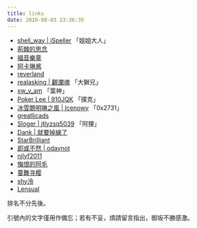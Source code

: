 ```yaml
---
title: links
date: 2016-08-03 23:36:35
---
```

* [shell_way | iSpeller](http://arondight.me/) 「姐姐大人」
* [荊棘的思念](http://lovearia.me/)
* [福音樂章](http://fyyz.me/)
* [阿卡琳酱](http://2dango.com/)
* [reverland](http://reverland.org/)
* [realasking | 觀瀾魂](http://realasking.github.io/index.html) 「大獅兄」
* [xw_y_am](http://web.xwyam.info/blog) 「葉神」
* [Poker Lee | 910JQK](http://poker-lee.tk/)  「撲克」
* [冰雪聰明琳之風 | Icenowy](http://www.icenowy.tk/) 「0x2731」
* [greatljcads](http://ljcads.com/)
* [Sloger | jtlyzsq5039](http://blog.sloger.info/) 「阿狸」
* [Dank | 就要掉線了](http://danknest.org/)
* [StarBrilliant](https://m13253.blogspot.com/)
* [即或不然 | odaynot](http://ishell.me/)
* [njlyf2011](http://www.njlyf2011.cn/)
* [悔恨的阿毛](http://blog.winkidney.com/)
* [蔓舞寻樱](https://emiria.io/)
* [shy泠](https://shyling.com/)
* [Lensual](https://lensual.dreamerstudio.net/blog/)

排名不分先後。

引號內的文字僅用作備忘；若有不妥，煩請留言指出，御坂不勝感激。
